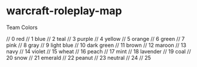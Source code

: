 # warcraft-roleplay-map

Team Colors

// 0 red
// 1 blue
// 2 teal
// 3 purple
// 4 yellow
// 5 orange
// 6 green
// 7 pink
// 8 gray 
// 9 light blue
// 10 dark green
// 11 brown
// 12 maroon
// 13 navy
// 14 violet
// 15  wheat
// 16 peach
// 17 mint
// 18 lavender
// 19 coal
// 20 snow
// 21 emerald
// 22 peanut
// 23 neutral
// 24 
// 25 

